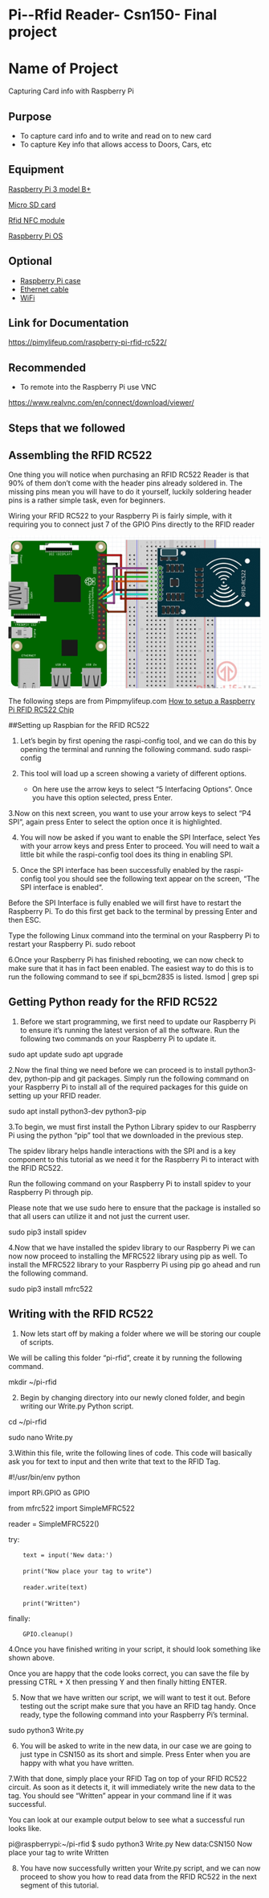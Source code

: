 # Pi--Rfid Reader- Csn150- Final project

# Name of Project

Capturing Card info with Raspberry Pi

## Purpose 

+ To capture card info and to write and read on to new card
+ To capture Key info that allows access to Doors, Cars, etc


## Equipment 
[Raspberry Pi 3 model B+](https://www.amazon.com/ELEMENT-Element14-Raspberry-Pi-Motherboard/dp/B07P4LSDYV/ref=sr_1_3?crid=2A2LYXLB9ADCK&keywords=raspberry+pi+3b&qid=1683315210&sprefix=Raspberry+pi%2Caps%2C98&sr=8-3&ufe=app_do%3Aamzn1.fos.006c50ae-5d4c-4777-9bc0-4513d670b6bc)

[Micro SD card](https://www.amazon.com/Amazon-Basics-microSDXC-Memory-Adapter/dp/B08TJRVWV1/ref=sr_1_1_ffob_sspa?crid=YGEUUGT5R37B&keywords=micro+sd+card&qid=1683315379&sprefix=micro+sd+card+%2Caps%2C102&sr=8-1-spons&psc=1&spLa=ZW5jcnlwdGVkUXVhbGlmaWVyPUEzUTlYVFMzQTFLR0YmZW5jcnlwdGVkSWQ9QTA5NzA0NzUxUURHVE9OMjdWQ0Q5JmVuY3J5cHRlZEFkSWQ9QTA2Njg3NDYzM1dDMk5KQ0QyMEJZJndpZGdldE5hbWU9c3BfYXRmJmFjdGlvbj1jbGlja1JlZGlyZWN0JmRvTm90TG9nQ2xpY2s9dHJ1ZQ==)

[Rfid NFC module](https://www.amazon.com/SunFounder-Mifare-Reader-Arduino-Raspberry/dp/B07KGBJ9VG/ref=sr_1_9?crid=3EEXYCDBQY0H2&keywords=raspberry+pi+rfid&qid=1683315512&sprefix=raspberry+pi+rfi%2Caps%2C87&sr=8-9)

[Raspberry Pi OS](https://www.raspberrypi.com/software/)



## Optional 
+ [Raspberry Pi case](https://pimylifeup.com/raspberry-pi-cases/)
+ [Ethernet cable](https://www.amazon.com/s?k=ethernet+cable&i=electronics&linkCode=ll2&linkId=02e41d9fa01024a7d309428447c04a05&tag=pimylifeup-20&ref=as_li_ss_tl)
+ [WiFi](https://www.amazon.com/gp/product/B003MTTJOY/ref=as_li_ss_tl?ie=UTF8&linkCode=ll1&tag=pimylifeup-20&linkId=9328ab6b928f18dc755fc5c52212800b)

## Link for Documentation

https://pimylifeup.com/raspberry-pi-rfid-rc522/



## Recommended 

+ To remote into the Raspberry Pi use VNC 

https://www.realvnc.com/en/connect/download/viewer/


## Steps that we followed 

## Assembling the RFID RC522

One thing you will notice when purchasing an RFID RC522 Reader is that 90% of them don’t come with the header pins already soldered in. The missing pins mean you will have to do it yourself, luckily soldering header pins is a rather simple task, even for beginners.

Wiring your RFID RC522 to your Raspberry Pi is fairly simple, with it requiring you to connect just 7 of the GPIO Pins directly to the RFID reader

![Connectin pi to rfid](https://github.com/NayD101/Pi--Rfid-/blob/main/pi%20rfid%20connect.jpg)


The following steps are from Pimpmylifeup.com 
[How to setup a Raspberry Pi RFID RC522 Chip](https://pimylifeup.com/raspberry-pi-rfid-rc522/)

##Setting up Raspbian for the RFID RC522

 1. Let’s begin by first opening the raspi-config tool, and we can do this by opening the terminal and running the following command.
  sudo raspi-config

2. This tool will load up a screen showing a variety of different options.
   + On here use the arrow keys to select “5 Interfacing Options“. Once you have this option selected, press Enter.

3.Now on this next screen, you want to use your arrow keys to select “P4 SPI“, again press Enter to select the option once it is highlighted.

4. You will now be asked if you want to enable the SPI Interface, select Yes with your arrow keys and press Enter to proceed. You will need to wait a little bit while the raspi-config tool does its thing in enabling SPI.

5. Once the SPI interface has been successfully enabled by the raspi-config tool you should see the following text appear on the screen, “The SPI interface is enabled“.

Before the SPI Interface is fully enabled we will first have to restart the Raspberry Pi. To do this first get back to the terminal by pressing Enter and then ESC.

Type the following Linux command into the terminal on your Raspberry Pi to restart your Raspberry Pi.
  sudo reboot

6.Once your Raspberry Pi has finished rebooting, we can now check to make sure that it has in fact been enabled. The easiest way to do this is to run the following command to see if spi_bcm2835 is listed.
lsmod | grep spi

## Getting Python ready for the RFID RC522

1. Before we start programming, we first need to update our Raspberry Pi to ensure it’s running the latest version of all the software. Run the following two commands on your Raspberry Pi to update it.

sudo apt update
sudo apt upgrade


2.Now the final thing we need before we can proceed is to install python3-dev, python-pip and  git packages. Simply run the following command on your Raspberry Pi to install all of the required packages for this guide on setting up your RFID reader.

sudo apt install python3-dev python3-pip

3.To begin, we must first install the Python Library spidev to our Raspberry Pi using the python “pip” tool that we downloaded in the previous step.

The spidev library helps handle interactions with the SPI and is a key component to this tutorial as we need it for the Raspberry Pi to interact with the RFID RC522.

Run the following command  on your Raspberry Pi to install spidev to your Raspberry Pi through pip.

Please note that we use sudo here to ensure that the package is installed so that all users can utilize it and not just the current user.

sudo pip3 install spidev


4.Now that we have installed the spidev library to our Raspberry Pi we can now now proceed to installing the MFRC522 library using pip as well.
To install the MFRC522 library to your Raspberry Pi using pip go ahead and run the following command.

sudo pip3 install mfrc522

## Writing with the RFID RC522

1. Now lets start off by making a folder where we will be storing our couple of scripts.

We will be calling this folder “pi-rfid”, create it by running the following command.

mkdir ~/pi-rfid

2. Begin by changing directory into our newly cloned folder, and begin writing our Write.py Python script.

cd ~/pi-rfid

sudo nano Write.py

3.Within this file, write the following lines of code. This code will basically ask you for text to input and then write that text to the RFID Tag.


#!/usr/bin/env python


import RPi.GPIO as GPIO


from mfrc522 import SimpleMFRC522


reader = SimpleMFRC522()


try:
        
        text = input('New data:')
        
        print("Now place your tag to write")
        
        reader.write(text)
        
        print("Written")

finally:
        
        GPIO.cleanup()
 
4.Once you have finished writing in your script, it should look something like shown above.

Once you are happy that the code looks correct, you can save the file by pressing CTRL + X then pressing Y and then finally hitting ENTER.

5. Now that we have written our script, we will want to test it out. Before testing out the script make sure that you have an RFID tag handy. Once ready, type the following command into your Raspberry Pi’s terminal.

sudo python3 Write.py

6. You will be asked to write in the new data, in our case we are going to just type in CSN150 as its short and simple. Press Enter when you are happy with what you have written.

7.With that done, simply place your RFID Tag on top of your RFID RC522 circuit. As soon as it detects it, it will immediately write the new data to the tag. You should see “Written” appear in your command line if it was successful.

You can look at our example output below to see what a successful run looks like.


pi@raspberrypi:~/pi-rfid $ sudo python3 Write.py
New data:CSN150
Now place your tag to write
Written

8. You have now successfully written your Write.py script, and we can now proceed to show you how to read data from the RFID RC522 in the next segment of this tutorial.

